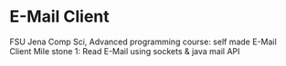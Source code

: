 # E-Mail Client
FSU Jena Comp Sci, Advanced programming course: self made E-Mail Client
Mile stone 1: Read E-Mail using sockets & java mail API
